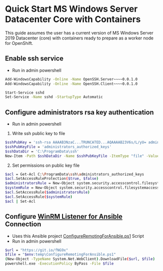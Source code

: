 # Quick Start MS Windows Server Datacenter Core with Containers 
This guide assumes the user has a current version of MS Windows Server 2019
Datacenter (core) with containers ready to prepare as a worker node for
OpenShift.

## Enable ssh service
  - Run in admin powershell
```sh
Add-WindowsCapability -Online -Name OpenSSH.Server~~~~0.0.1.0
Add-WindowsCapability -Online -Name OpenSSH.Client~~~~0.0.1.0

Start-Service sshd
Set-Service -Name sshd -StartupType Automatic
```
## Configure administrators rsa key authentication
  - Run in admin powershell
    
  1. Write ssh public key to file
```sh
$sshPubKey = 'ssh-rsa AAAAB3NzaC...TRUNCATED...AQAAAAB23V6s/L/yU= admin@bastion' 
$sshPubKeyFile = 'administrators_authorized_keys'
$sshDataDir = 'C:\ProgramData\ssh'
New-Item -Path $sshDataDir -Name $sshPubKeyFile -ItemType "file" -Value $sshPubKey  
```

  2. Set permissions on public key file
```sh
$acl = Get-Acl C:\ProgramData\ssh\administrators_authorized_keys
$acl.SetAccessRuleProtection($true, $false)
$administratorsRule = New-Object system.security.accesscontrol.filesystemaccessrule("Administrators","FullControl","Allow")
$systemRule = New-Object system.security.accesscontrol.filesystemaccessrule("SYSTEM","FullControl","Allow")
$acl.SetAccessRule($administratorsRule)
$acl.SetAccessRule($systemRule)
$acl | Set-Acl
```

## Configure [WinRM Listener for Ansible] Connection
  - Uses this Ansible project [ConfigureRemotingForAnsible.ps1] Script
  - Run in admin powershell
    
```sh
$url = "https://git.io/fNG9x"
$file = "$env:temp\ConfigureRemotingForAnsible.ps1"
(New-Object -TypeName System.Net.WebClient).DownloadFile($url, $file)
powershell.exe -ExecutionPolicy ByPass -File $file
```

[ConfigureRemotingForAnsible.ps1]:https://raw.githubusercontent.com/ansible/ansible/devel/examples/scripts/ConfigureRemotingForAnsible.ps1
[WinRM Listener for Ansible]:https://docs.ansible.com/ansible/latest/user_guide/windows_setup.html#winrm-setup

